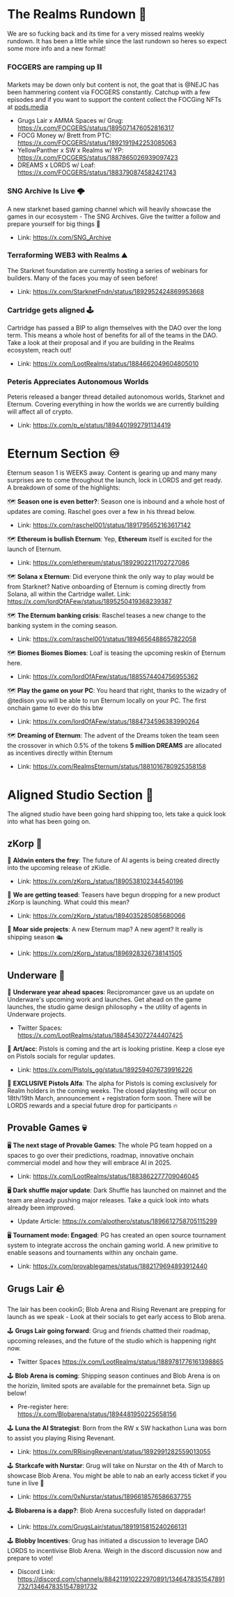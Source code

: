 # The Realms Rundown 🏃 
We are so fucking back and its time for a very missed realms weekly rundown. It has been a little while since the last rundown so heres so expect some more info and a new format! 
### FOCGERS are ramping up ⛓️
Markets may be down only but content is not, the goat that is @NEJC has been hammering content via FOCGERS constantly. Catchup with a few episodes and if you want to support the content collect the FOCGing NFTs at [pods.media](https://pods.media/focgers)
- Grugs Lair x AMMA Spaces w/ Grug: https://x.com/FOCGERS/status/1895071476052816317
- FOCG Money w/ Brett from PTC: https://x.com/FOCGERS/status/1892191942253085063
- YellowPanther x SW x Realms w/ YP: https://x.com/FOCGERS/status/1887865026939097423
- DREAMS x LORDS w/ Loaf: https://x.com/FOCGERS/status/1883790874582421743
### SNG Archive Is Live 🌩️ 
A new starknet based gaming channel which will heavily showcase the games in our ecosystem - The SNG Archives. Give the twitter a follow and prepare yourself for big things :eyes: 
- Link: https://x.com/SNG_Archive

### Terraforming WEB3 with Realms ⛰️
The Starknet foundation are currently hosting a series of webinars for builders. Many of the faces you may of seen before! 
- Link: https://x.com/StarknetFndn/status/1892952424869953668

### Cartridge gets aligned 🕹️
Cartridge has passed a BIP to align themselves with the DAO over the long term. This means a whole host of benefits for all of the teams in the DAO. Take a look at their proposal and if you are building in the Realms ecosystem, reach out!
- Link: https://x.com/LootRealms/status/1884662049604805010

### Peteris Appreciates Autonomous Worlds
Peteris released a banger thread detailed autonomous worlds, Starknet and Eternum. Covering everything in how the worlds we are currently building will affect all of crypto.
- Link: https://x.com/p_e/status/1894401992791134419

# Eternum Section ♾️
Eternum season 1 is WEEKS away. Content is gearing up and many many surprises are to come throughout the launch, lock in LORDS and get ready. A breakdown of some of the highlights:

🗺️ **Season one is even better?**: Season one is inbound and a whole host of updates are coming. Raschel goes over a few in his thread below.
- Link: https://x.com/raschel001/status/1891795652163617142

🗺️ **Ethereum is bullish Eternum**: Yep, **Ethereum** itself is excited for the launch of Eternum.
- Link: https://x.com/ethereum/status/1892902211702727086

🗺️ **Solana x Eternum**: Did everyone think the only way to play would be from Starknet? Native onboarding of Eternum is coming directly from Solana, all within the Cartridge wallet.
Link: https://x.com/lordOfAFew/status/1895250419368239387

🗺️ **The Eternum banking crisis**: Raschel teases a new change to the banking system in the coming season. 
- Link: https://x.com/raschel001/status/1894656488657822058

🗺️ **Biomes Biomes Biomes**: Loaf is teasing the upcoming reskin of Eternum here.
- Link: https://x.com/lordOfAFew/status/1885574404756955362

🗺️ **Play the game on your PC**: You heard that right, thanks to the wizadry of @tedison you will be able to run Eternum locally on your PC. The first onchain game to ever do this btw 
- Link: https://x.com/lordOfAFew/status/1884734596383990264

🗺️ **Dreaming of Eternum**: The advent of the Dreams token the team seen the crossover in which 0.5% of the tokens **5 million DREAMS** are allocated as incentives directly within Eternum  
- Link: https://x.com/RealmsEternum/status/1881016780925358158

# Aligned Studio Section :straight_ruler: 
The aligned studio have been going hard shipping too, lets take a quick look into what has been going on.
## zKorp 🤖 
🧠 **Aldwin enters the frey**: The future of AI agents is being created directly into the upcoming release of zKidle.
- Link: https://x.com/zKorp_/status/1890538102344540196

🧠 **We are getting teased**: Teasers have begun dropping for a new product zKorp is launching. What could this mean? 
- Link: https://x.com/zKorp_/status/1894035285085680066

🧠 **Moar side projects**: A new Eternum map? A new agent? It really is shipping season 🛳️
- Link: https://x.com/zKorp_/status/1896928326738141505

## Underware 🦑 
🔫 **Underware year ahead spaces**: Recipromancer gave us an update on Underware's upcoming work and launches. Get ahead on the game launches, the studio game design philosophy + the utility of agents in  Underware projects.
- Twitter Spaces: https://x.com/LootRealms/status/1884543072744407425

🔫 **Art/acc**: Pistols is coming and the art is looking pristine. Keep a close eye on Pistols socials for regular updates.
- Link: https://x.com/Pistols_gg/status/1892594076739916226

🔫 **EXCLUSIVE Pistols Alfa**: The alpha for Pistols is coming exclusively for Realm holders in the coming weeks. The closed playtesting will occur on 18th/19th March, announcement + registration form soon. There will be LORDS rewards and a special future drop for participants 🔥

## Provable Games 💀
🖥️ **The next stage of Provable Games**: The whole PG team hopped on a spaces to go over their predictions, roadmap, innovative onchain commercial model and how they will embrace AI in 2025.
- Link: https://x.com/LootRealms/status/1883862277709046045

🖥️ **Dark shuffle major update**: Dark Shuffle has launched on mainnet and the team are already pushing major releases. Take a quick look into whats already been improved.
- Update Article: https://x.com/aloothero/status/1896612758705115299

🖥️ **Tournament mode: Engaged**: PG has created an open source tournament system to integrate accross the onchain gaming world. A new primitive to enable seasons and tournaments within any onchain game.
- Link: https://x.com/provablegames/status/1882179694893912440

## Grugs Lair 🪨
The lair has been cookinG; Blob Arena and Rising Revenant are prepping for launch as we speak - Look at their socials to get early access to Blob arena.

🕹️ **Grugs Lair going forward**: Grug and friends chattted their roadmap, upcoming releases, and the future of the studio which is happening right now.
- Twitter Spaces https://x.com/LootRealms/status/1889781776161398865

🕹️ **Blob Arena is coming**: Shipping season continues and Blob Arena is on the horizin, limited spots are available for the premainnet beta. Sign up below!
- Pre-register here: https://x.com/Blobarena/status/1894481950225658156

🕹️ **Luna the AI Strategist**: Born from the RW x SW hackathon Luna was born to assist you playing Rising Revenant.
- Link: https://x.com/RRisingRevenant/status/1892991282559013055

🕹️ **Starkcafe with Nurstar**: Grug will take on Nurstar on the 4th of March to showcase Blob Arena. You might be able to nab an early access ticket if you tune in live 👀
- Link: https://x.com/0xNurstar/status/1896618576586637755

🕹️ **Blobarena is a dapp?**: Blob Arena succesfully listed on dappradar! 
- Link: https://x.com/GrugsLair/status/1891915815240266131

🕹️ **Blobby Incentives**: Grug has initiated a discussion to leverage DAO LORDS to incentivise Blob Arena. Weigh in the discord discussion now and prepare to vote!
- Discord Link: https://discord.com/channels/884211910222970891/1346478351547891732/1346478351547891732
